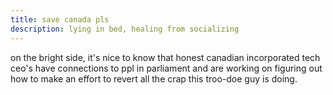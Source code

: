 ```yaml
---
title: save canada pls
description: lying in bed, healing from socializing
---
```


on the bright side, it's nice to know that honest canadian incorporated tech ceo's have connections to ppl in parliament and are working on figuring out how to make an effort to revert all the crap this troo-doe guy is doing.